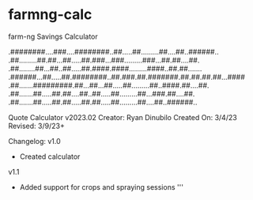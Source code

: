 # farmng-calc
farm-ng Savings Calculator

.########....###....########..##.....##.........##....##..######..
.##.........##.##...##.....##.###...###.........###...##.##....##.
.##........##...##..##.....##.####.####.........####..##.##.......
.######...##.....##.########..##.###.##.#######.##.##.##.##...####
.##.......#########.##...##...##.....##.........##..####.##....##.
.##.......##.....##.##....##..##.....##.........##...###.##....##.
.##.......##.....##.##.....##.##.....##.........##....##..######..
                                                                                           

Quote Calculator v2023.02
Creator: Ryan Dinubilo
Created On: 3/4/23
Revised: 3/9/23+

Changelog:
v1.0
- Created calculator

v1.1 
- Added support for crops and spraying sessions
'''
